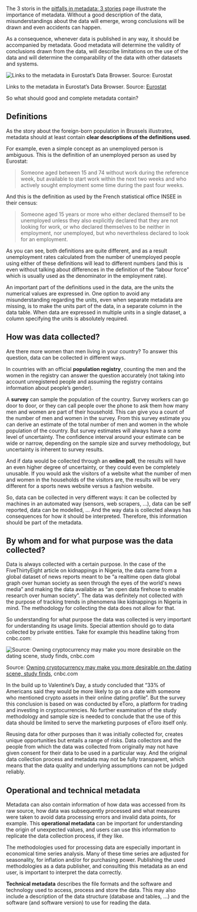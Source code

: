 The 3 storis in the <span class='internal-link'>[pitfalls in metadata: 3 stories](pitfalls-in-metadata-3-stories)</span> page illustrate the importance of metadata. Without a good description of the data, misunderstandings about the data will emerge, wrong conclusions will be drawn and even accidents can happen.

As a consequence, whenever data is published in any way, it should be accompanied by metadata. Good metadata will determine the validity of conclusions drawn from the data, will describe limitations on the use of the data and will determine the comparability of the data with other datasets and systems.

![Links to the metadata in Eurostat’s Data Browser. Source: [Eurostat](https://ec.europa.eu/eurostat/databrowser/view/migr_imm12prv/default/table?lang=en)](Pitfalls%20in%20metadata%203877fd81800c4080bf3c917e31a308a9/eurostat-metadata.png)

Links to the metadata in Eurostat’s Data Browser. Source: [Eurostat](https://ec.europa.eu/eurostat/databrowser/view/migr_imm12prv/default/table?lang=en)

So what should good and complete metadata contain?

## Definitions

As the story about the foreign-born population in Brussels illustrates, metadata should at least contain **clear descriptions of the definitions used**.

For example, even a simple concept as an unemployed person is ambiguous. This is the definition of an unemployed person as used by Eurostat:

> Someone aged between 15 and 74 without work during the reference week, but available to start work within the next two weeks and who actively sought employment some time during the past four weeks.
> 

And this is the definition as used by the French statistical office INSEE in their census:

> Someone aged 15 years or more who either declared themself to be unemployed unless they also explicitly declared that they are not looking for work, or who declared themselves to be neither in employment, nor unemployed, but who nevertheless declared to look for an employment.
> 

As you can see, both definitions are quite different, and as a result unemployment rates calculated from the number of unemployed people using either of these definitions will lead to different numbers (and this is even without talking about differences in the definition of the “labour force” which is usually used as the denominator in the employment rate).

An important part of the definitions used in the data, are the units the numerical values are expressed in. One option to avoid any misunderstanding regarding the units, even when separate metadata are missing, is to make the units part of the data, in a separate column in the data table. When data are expressed in multiple units in a single dataset, a column specifying the units is absolutely required.

## How was data collected?

Are there more women than men living in your country? To answer this question, data can be collected in different ways.

In countries with an official **population registry**, counting the men and the women in the registry can answer the question accurately (not taking into account unregistered people and assuming the registry contains information about people’s gender).

A **survey** can sample the population of the country. Survey workers can go door to door, or they can call people over the phone to ask them how many men and women are part of their household. This can give you a count of the number of men and women in the survey. From this survey estimate you can derive an estimate of the total number of men and women in the whole population of the country. But survey estimates will always have a some level of uncertainty. The confidence interval around your estimate can be wide or narrow, depending on the sample size and survey methodology, but uncertainty is inherent to survey results.

And if data would be collected through an **online poll**, the results will have an even higher degree of uncertainty, or they could even be completely unusable. If you would ask the visitors of a website what the number of men and women in the households of the visitors are, the results will be very different for a sports news website versus a fashion website.

So, data can be collected in very different ways: it can be collected by machines in an automated way (sensors, web scrapers, ...), data can be self reported, data can be modelled, ... And the way data is collected always has consequences for how it should be interpreted. Therefore, this information should be part of the metadata.

## By whom and for what purpose was the data collected?

Data is always collected with a certain purpose. In the case of the FiveThirtyEight article on kidnappings in Nigeria, the data came from a global dataset of news reports meant to be “a realtime open data global graph over human society as seen through the eyes of the world's news media” and making the data available as “an open data firehose to enable research over human society”. The data was definitely not collected with the purpose of  tracking trends in phenomena like kidnappings in Nigeria in mind. The methodology for collecting the data does not allow for that.

So understanding for what purpose the data was collected is very important for understanding its usage limits. Special attention should go to data collected by private entities. Take for example this headline taking from cnbc.com:

![Source: [Owning cryptocurrency may make you more desirable on the dating scene, study finds](https://www.cnbc.com/2022/02/03/owning-crypto-may-make-you-more-desirable-on-the-dating-scene-study-finds.html), cnbc.com](Pitfalls%20in%20metadata%203877fd81800c4080bf3c917e31a308a9/cnbc-crypto.png)

Source: [Owning cryptocurrency may make you more desirable on the dating scene, study finds](https://www.cnbc.com/2022/02/03/owning-crypto-may-make-you-more-desirable-on-the-dating-scene-study-finds.html), cnbc.com

In the build up to Valentine’s Day, a study concluded that “33% of Americans said they would be more likely to go on a date with someone who mentioned crypto assets in their online dating profile”. But the survey this conclusion is based on was conducted by eToro, a platform for trading and investing in cryptocurrencies. No further examination of the study methodology and sample size is needed to conclude that the use of this data should be limited to serve the marketing purposes of eToro itself only.

Reusing data for other purposes than it was initially collected for, creates unique opportunities but entails a range of risks. Data collectors and the people from which the data was collected from originally may not have given consent for their data to be used in a particular way. And the original data collection process and metadata may not be fully transparent, which means that the data quality and underlying assumptions can not be judged reliably.

## Operational and technical metadata

Metadata can also contain information of how data was accessed from its raw source, how data was subsequently processed and what measures were taken to avoid data processing errors and invalid data points, for example. This **operational metadata** can be important for understanding the origin of unexpected values, and users can use this information to replicate the data collection process, if they like.

The methodologies used for processing data are especially important in economical time series analysis. Many of these time series are adjusted for seasonality, for inflation and/or for purchasing power. Publishing the used methodologies as a data publisher, and consulting this metadata as an end user, is important to interpret the data correctly.

**Technical metadata** describes the file formats and the software and technology used to access, process and store the data. This may also include a description of the data structure (database and tables, ...) and the software (and software version) to use for reading the data.